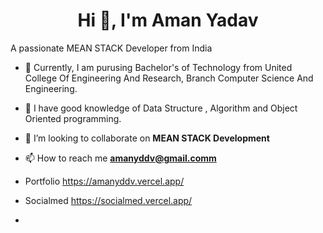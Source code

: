 
<h1 align="center">Hi 👋, I'm Aman Yadav</h1> <section style="float:right> ![](https://komarev.com/ghpvc/?username=amanyddv) <section/>
<h3 align="center">A passionate MEAN STACK Developer from India</h3>

- 🏫 Currently, I am purusing Bachelor's of Technology from United College Of Engineering And Research, Branch Computer Science And Engineering.

- 📖 I have good knowledge of Data Structure , Algorithm and Object Oriented programming.

- 👯 I’m looking to collaborate on **MEAN STACK Development**

- 📫 How to reach me **amanyddv@gmail.comm**
- Portfolio https://amanyddv.vercel.app/
- Socialmed https://socialmed.vercel.app/
- 








